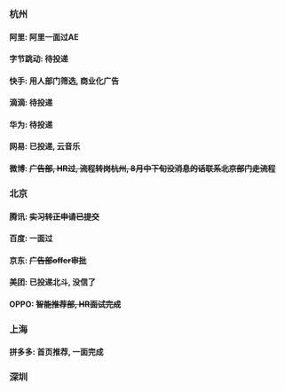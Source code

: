 ### 杭州

#### 阿里: 阿里一面过AE
#### 字节跳动: 待投递
#### 快手: 用人部门筛选, 商业化广告
#### 滴滴: 待投递
#### 华为: 待投递
#### 网易: 已投递, 云音乐
#### 微博: ~~广告部, HR过, 流程转岗杭州, 8月中下旬没消息的话联系北京部门走流程~~


### 北京
#### 腾讯: ~~实习转正申请已提交~~
#### 百度: 一面过
#### 京东: ~~广告部offer审批~~
#### 美团: 已投递北斗, 没信了
#### OPPO: ~~智能推荐部, HR面试完成~~

### 上海
#### 拼多多: 首页推荐, 一面完成

### 深圳
